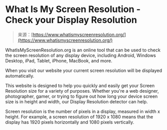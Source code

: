 <!--yml
category: 未分类
date: 2024-05-27 14:35:04
-->

# What Is My Screen Resolution - Check your Display Resolution

> 来源：[https://www.whatismyscreenresolution.org/](https://www.whatismyscreenresolution.org/)

WhatIsMyScreenResolution.org is an online tool that can be used to check the screen resolution of any display device, including Android, Windows Desktop, iPad, Tablet, iPhone, MacBook, and more.

When you visit our website your current screen resolution will be displayed automatically.

This website is designed to help you quickly and easily get your Screen Resolution size for a variety of purposes. Whether you're a web designer, photographer, gamer, or trying to figure out how long your device screen size is in height and width, our Display Resolution detector can help.

Screen resolution is the number of pixels in a display, measured in width x height. For example, a screen resolution of 1920 x 1080 means that the display has 1920 pixels horizontally and 1080 pixels vertically.
